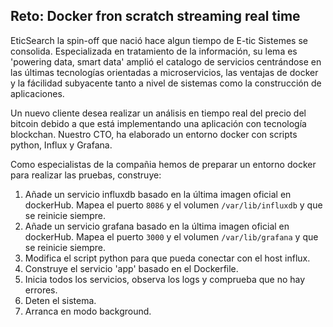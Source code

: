 ## Reto: Docker fron scratch streaming real time

EticSearch la spin-off que nació hace algun tiempo de E-tic Sistemes se consolida. Especializada en tratamiento de la información, su lema es 'powering data, smart data' amplió el catalogo de servicios centrándose en las últimas tecnologías orientadas a microservicios, las ventajas de docker y la fácilidad subyacente tanto a nivel de sistemas como la construcción de aplicaciones.

Un nuevo cliente desea realizar un análisis en tiempo real del precio del bitcoin debido a que está implementando una aplicación con tecnología blockchan. Nuestro CTO, ha elaborado un entorno docker con scripts python, Influx y Grafana.

Como especialistas de la compañia hemos de preparar un entorno docker para realizar las pruebas, construye:

1. Añade un servicio influxdb basado en la última imagen oficial en dockerHub. Mapea el puerto `8086` y el volumen `/var/lib/influxdb` y que se reinicie siempre.
2. Añade un servicio grafana basado en la última imagen oficial en dockerHub. Mapea el puerto `3000` y el volumen `/var/lib/grafana` y que se reinicie siempre.
3. Modifica el script python para que pueda conectar con el host influx.
4. Construye el servicio 'app' basado en el Dockerfile.
5. Inicia todos los servicios, observa los logs y comprueba que no hay errores.
6. Deten el sistema.
7. Arranca en modo background.
